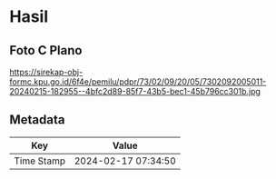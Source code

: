 # Hasil

## Foto C Plano

https://sirekap-obj-formc.kpu.go.id/6f4e/pemilu/pdpr/73/02/09/20/05/7302092005011-20240215-182955--4bfc2d89-85f7-43b5-bec1-45b796cc301b.jpg


## Metadata

| Key        | Value               |
| ---------- | ------------------- |
| Time Stamp | 2024-02-17 07:34:50 |



